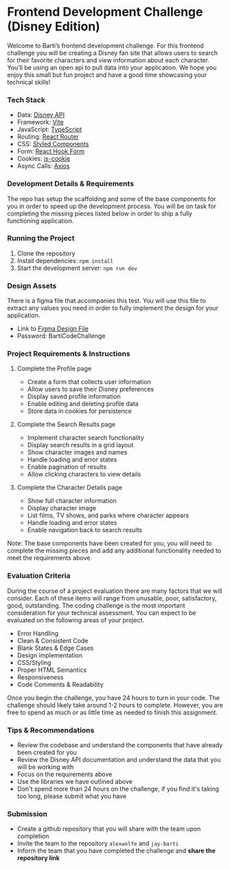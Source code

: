 # Frontend Development Challenge (Disney Edition) 

Welcome to Barti’s frontend development challenge. For this frontend challenge you will be creating a Disney fan site that allows users to search for their favorite characters and view information about each character. You’ll be using an open api to pull data into your application. We hope you enjoy this small but fun project and have a good time showcasing your technical skills! 

### Tech Stack
- Data: [Disney API](https://disneyapi.dev/docs/)
- Framework: [Vite](https://vitejs.dev/)
- JavaScript: [TypeScript](https://www.typescriptlang.org/)
- Routing: [React Router](https://reactrouter.com/)
- CSS: [Styled Components](https://styled-components.com/)
- Form: [React Hook Form](https://react-hook-form.com/)
- Cookies: [js-cookie](https://github.com/js-cookie/js-cookie#readme)
- Async Calls: [Axios](https://axios-http.com/)

### Development Details & Requirements
The repo has setup the scaffolding and some of the base components for you in order to speed up the development process. You will be on task for completing the missing pieces listed below in order to ship a fully functioning application.  

### Running the Project
1. Clone the repository
2. Install dependencies: `npm install`
3. Start the development server: `npm run dev`

### Design Assets
There is a figma file that accompanies this test. You will use this file to extract any values you need in order to fully implement the design for your application. 
- Link to [Figma Design File](https://www.figma.com/design/71WzO03TX43ZYMSYBVGGNw/Character-Coding-Challenge?node-id=0-1&t=GbkozbaivBMjcca5-1)
- Password: BartiCodeChallenge

### Project Requirements & Instructions
1. Complete the Profile page
   - Create a form that collects user information
   - Allow users to save their Disney preferences
   - Display saved profile information
   - Enable editing and deleting profile data
   - Store data in cookies for persistence

2. Complete the Search Results page
   - Implement character search functionality
   - Display search results in a grid layout
   - Show character images and names
   - Handle loading and error states
   - Enable pagination of results
   - Allow clicking characters to view details

3. Complete the Character Details page
   - Show full character information
   - Display character image
   - List films, TV shows, and parks where character appears
   - Handle loading and error states
   - Enable navigation back to search results

Note: The base components have been created for you, you will need to complete the missing pieces and add any additional functionality needed to meet the requirements above.

### Evaluation Criteria
During the course of a project evaluation there are many factors that we will consider. Each of these items will range from unusable, poor, satisfactory, good, outstanding. The coding challenge is the most important consideration for your technical assessment. You can expect to be evaluated on the following areas of your project.

- Error Handling
- Clean & Consistent Code 
- Blank States & Edge Cases
- Design implementation
- CSS/Styling 
- Proper HTML Semantics 
- Responsiveness 
- Code Comments & Readability

Once you begin the challenge, you have 24 hours to turn in your code. The challenge should likely take around 1-2 hours to complete. However, you are free to spend as much or as little time as needed to finish this assignment. 

### Tips & Recommendations
- Review the codebase and understand the components that have already been created for you 
- Review the Disney API documentation and understand the data that you will be working with
- Focus on the requirements above 
- Use the libraries we have outlined above
- Don't spend more than 24 hours on the challenge, if you find it's taking too long, please submit what you have

### Submission
- Create a github repository that you will share with the team upon completion
- Invite the team to the repository `alexwolfe` and `jay-barti`
- Inform the team that you have completed the challenge and **share the repository link**

